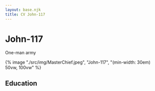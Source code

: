 ```yaml
---
layout: base.njk
title: CV John-117
---
```


# John-117
One-man army

{% image "./src/img/MasterChief.jpeg", "John-117", "(min-width: 30em) 50vw, 100vw" %}


## Education
